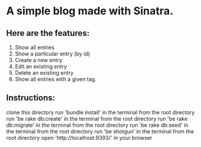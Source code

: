 # A simple blog made with Sinatra. 

## Here are the features:
1. Show all entries
2. Show a particular entry (by id)
3. Create a new entry
4. Edit an existing entry
5. Delete an existing entry
6. Show all entries with a given tag.

## Instructions:
clone this directory
run 'bundle install' in the terminal from the root directory
run 'be rake db:create' in the terminal from the root directory
run 'be rake db:migrate' in the terminal from the root directory
run 'be rake db:seed' in the terminal from the root directory
run 'be shotgun' in the terminal from the root directory
open 'http://localhost:9393/' in your browser